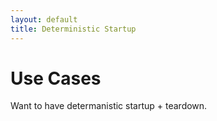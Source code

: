```yaml
---
layout: default
title: Deterministic Startup
---
```

# Use Cases

Want to have determanistic startup + teardown.
